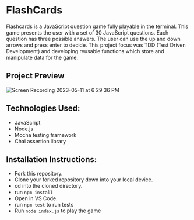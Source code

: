 # FlashCards 

Flashcards is a JavaScript question game fully playable in the terminal. This game presents the user with a set of 30 JavaScript questions. Each question has three possible answers. The user can use the up and down arrows and press enter to decide. This project focus was TDD (Test Driven Development) and developing reusable functions which store and manipulate data for the game. 

## Project Preview
![Screen Recording 2023-05-11 at 6 29 36 PM](https://user-images.githubusercontent.com/116329342/237846768-d7a8fd84-7676-4dbc-ba28-0cd3a2a013d4.gif)

## Technologies Used:
- JavaScript
- Node.js
- Mocha testing framework
- Chai assertion library

## Installation Instructions:
- Fork this repository.
- Clone your forked repository down into your local device.
- cd into the cloned directory.
- run `npm install`
- Open in VS Code.
- run `npm test` to run tests
- Run `node index.js` to play the game